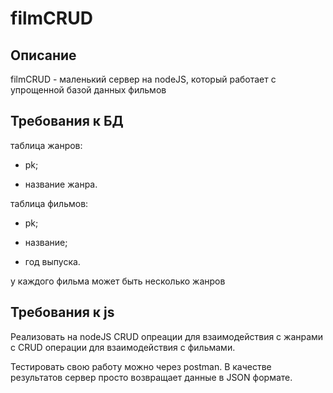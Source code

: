 # filmCRUD

## Описание

filmCRUD - маленький сервер на nodeJS, который работает с упрощенной базой данных фильмов

## Требования к БД

таблица жанров:

- pk;

- название жанра.

таблица фильмов:

- pk;

- название;

- год выпуска.

у каждого фильма может быть несколько жанров

## Требования к js

Реализовать на nodeJS CRUD опреации для взаимодействия с жанрами с CRUD операции для взаимодействия с фильмами.

Тестировать свою работу можно через postman. В качестве результатов сервер просто возвращает данные в JSON формате.
